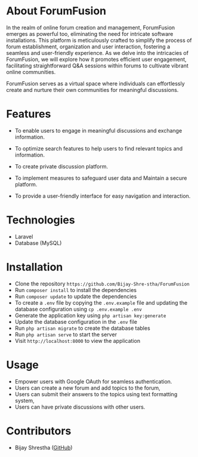 
# About ForumFusion

In the realm of online forum creation and management, ForumFusion emerges as powerful too, eliminating the need for intricate software installations. This platform is meticulously crafted to simplify the process of forum establishment, organization and user interaction, fostering a seamless and user-friendly experience. As we delve into the intricacies of ForumFusion, we will explore how it promotes efficient user engagement, facilitating straightforward Q&A sessions within forums to cultivate vibrant online communities.

 ForumFusion serves as a virtual space where individuals can effortlessly create and nurture their own communities for meaningful discussions.

# Features

- To enable users to engage in meaningful discussions and exchange information.

- To optimize search features to help users to find relevant topics and information.

- To create private discussion platform.

- To implement measures to safeguard user data and Maintain a secure platform.

- To provide a user-friendly interface for easy navigation and interaction.

# Technologies

- Laravel
- Database (MySQL)

# Installation

- Clone the repository `https://github.com/Bijay-Shre-stha/ForumFusion`
- Run `composer install` to install the dependencies
- Run `composer update` to update the dependencies
- To create  a `.env` file by copying the `.env.example` file and updating the database configuration using `cp .env.example .env`
- Generate the application key using `php artisan key:generate`
- Update the database configuration in the `.env` file
- Run `php artisan migrate` to create the database tables
- Run `php artisan serve` to start the server
- Visit `http://localhost:8000` to view the application

# Usage

- Empower users with Google OAuth for seamless authentication.
- Users can create a new forum and add topics to the forum,
- Users can submit their answers to the topics using text formatting system,
- Users can have private discussions with other users.

# Contributors
- Bijay Shrestha ([GitHub](https://github.com/Bijay-Shre-stha))


